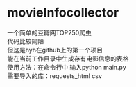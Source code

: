 # movieInfocollector
一个简单的豆瓣网TOP250爬虫  
代码比较简陋  
但这是hyh在github上的第一个项目  
能在当前工作目录中生成存有电影信息的表格  
使用方法：在命令行中 输入python main.py  
需要导入的库：requests_html  csv
